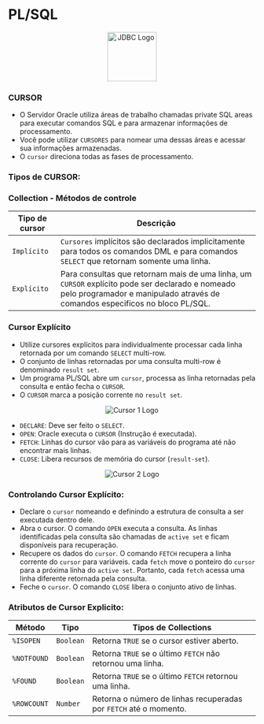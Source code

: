# PL/SQL

<div style="text-align:center;">
    <img src="https://5.imimg.com/data5/SELLER/Default/2022/7/FT/WW/IM/7756102/oracle-database-enterprise-edition-license-1-processor.png" alt="JDBC Logo" width="100" height="100">
</div>


### CURSOR
* O Servidor Oracle utiliza áreas de trabalho chamadas private SQL areas para executar comandos SQL e para armazenar informações de processamento.
* Você pode utilizar `CURSORES` para nomear uma dessas áreas e acessar sua informações armazenadas.
* O `cursor` direciona todas as fases de processamento.

### Tipos de CURSOR:
### Collection - Métodos de controle
| Tipo de cursor       | Descrição |
|----------------|----------------|
| `Implícito` | `Cursores` implícitos são declarados implicitamente para todos os comandos DML e para comandos `SELECT` que retornam somente uma linha. |
| `Explícito` | Para consultas que retornam mais de uma linha, um `CURSOR` explícito pode ser declarado e nomeado pelo programador e manipulado através de comandos especificos no bloco PL/SQL. |

### Cursor Explícito
* Utilize cursores explícitos para individualmente processar cada linha retornada por um comando `SELECT` multi-row.
* O conjunto de linhas retornadas por uma consulta multi-row é denominado `result set`.
* Um programa PL/SQL abre um `cursor`, processa as linha retornadas pela consulta e então fecha o `CURSOR`.
* O `CURSOR` marca a posição corrente no `result set`.

<div style="text-align:center;">
    <img src="https://imgur.com/XNIxHWJ.png" alt="Cursor 1 Logo">
</div>

* `DECLARE`: Deve ser feito o `SELECT`.
* `OPEN`: Oracle executa o `CURSOR` (Instrução é executada).
* `FETCH`: Linhas do cursor vão para as variáveis do programa até não encontrar mais linhas.
* `CLOSE`: Libera recursos de memória do cursor (`result-set`).

<div style="text-align:center;">
    <img src="https://imgur.com/dcWelR2.png" alt="Cursor 2 Logo">
</div>

### Controlando Cursor Explícito:
* Declare o `cursor` nomeando e definindo a estrutura de consulta a ser executada dentro dele.
* Abra o cursor. O comando `OPEN` executa a consulta. As linhas identificadas pela consulta são chamadas de `active set` e ficam disponíveis para recuperação.
* Recupere os dados do `cursor`. O comando `FETCH` recupera a linha corrente do `cursor` para variáveis. cada `fetch` move o ponteiro do `cursor` para a próxima linha do `active set`. Portanto, cada `fetch` acessa uma linha diferente retornada pela consulta.
* Feche o `cursor`. O comando `CLOSE` libera o conjunto ativo de linhas.

### Atributos de Cursor Explicito:
| Método       | Tipo | Tipos de Collections
|----------------|----------------|----------------|
| `%ISOPEN` | `Boolean` | Retorna `TRUE` se o cursor estiver aberto.
| `%NOTFOUND` | `Boolean` | Retorna `TRUE` se o último `FETCH` não retornou uma linha.
| `%FOUND` | `Boolean` | Retorna `TRUE` se o último `FETCH` retornou uma linha.
| `%ROWCOUNT` | `Number` | Retorna o número de linhas recuperadas por `FETCH` até o momento.